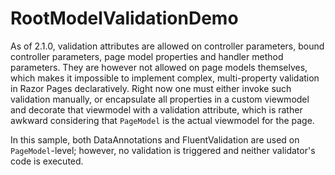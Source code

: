 # RootModelValidationDemo
As of 2.1.0, validation attributes are allowed on controller parameters, bound controller parameters, page model properties and handler method parameters. They are however not allowed on page models themselves, which makes it impossible to implement complex, multi-property validation in Razor Pages declaratively. Right now one must either invoke such validation manually, or encapsulate all properties in a custom viewmodel and decorate that viewmodel with a validation attribute, which is rather awkward considering that `PageModel` is the actual viewmodel for the page.

In this sample, both DataAnnotations and FluentValidation are used on `PageModel`-level; however, no validation is triggered and neither validator's code is executed.
